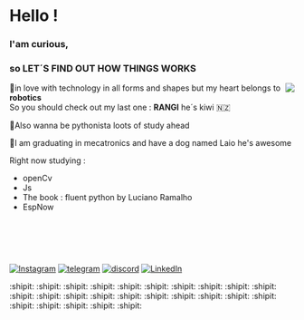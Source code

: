 
# Hello !
  ### I'am curious, 
  ### so LET´S FIND OUT HOW THINGS WORKS 
  <img align="right" align="top"  src="https://github-readme-stats.vercel.app/api/top-langs/?username=DinossauroBebado&langs_count=7&theme=Default"/>
  
  🤖in love with technology in all forms and shapes but my heart belongs to **robotics** 
  <br>So you should check out my last one : **RANGI** he´s kiwi :new_zealand:

  🐍Also wanna be pythonista  loots of study ahead <br>

  🐶I am graduating in mecatronics and have a dog named Laio he's awesome

  Right now studying : 
  - openCv 
  - Js
  - The book : fluent python by Luciano Ramalho 
  - EspNow 
  
  
  
 

<br>

##

<br>

[![Instagram](https://img.shields.io/badge/Instagram-E4405F?style=for-the-badge&logo=instagram&logoColor=white)](https://www.instagram.com/dinossauro.bebado/)
[![telegram](https://img.shields.io/badge/Telegram-2CA5E0?style=for-the-badge&logo=telegram&logoColor=white)](https://t.me/DinossauroBebado)
[![discord](https://img.shields.io/badge/Discord-7289DA?style=for-the-badge&logo=discord&logoColor=white)](https://discordapp.com/users/Dinossauro.Bebado/)
[![LinkedIn](https://img.shields.io/badge/LinkedIn-0077B5?style=for-the-badge&logo=linkedin&logoColor=white)](https://www.linkedin.com/in/guilherme-pires-silva-6b11811b7/)
  
  

  

:shipit: :shipit: :shipit: :shipit: :shipit:
:shipit: :shipit: :shipit: :shipit: :shipit:
:shipit: :shipit: :shipit: :shipit: :shipit:
:shipit: :shipit: :shipit: :shipit: :shipit:
:shipit: :shipit: :shipit: :shipit: :shipit:







